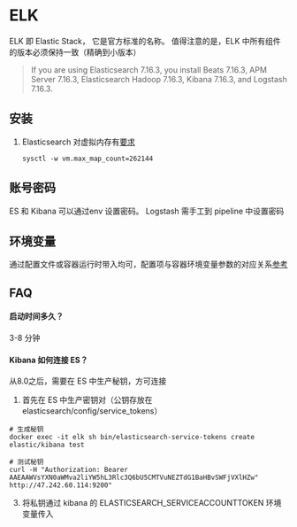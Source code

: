 # ELK

ELK 即 Elastic Stack， 它是官方标准的名称。
值得注意的是，ELK 中所有组件的版本必须保持一致（精确到小版本）

> If you are using Elasticsearch 7.16.3, you install Beats 7.16.3, APM Server 7.16.3, Elasticsearch Hadoop 7.16.3, Kibana 7.16.3, and Logstash 7.16.3.

## 安装

1. Elasticsearch 对虚拟内存有[要求](https://www.elastic.co/guide/en/elasticsearch/reference/current/vm-max-map-count.html)
    ```
    sysctl -w vm.max_map_count=262144
    ```

## 账号密码

ES 和 Kibana 可以通过env 设置密码。 Logstash 需手工到 pipeline 中设置密码

## 环境变量

通过配置文件或容器运行时带入均可，配置项与容器环境变量参数的对应关系[参考](https://www.elastic.co/guide/en/logstash/current/docker-config.html#docker-env-config)

## FAQ

#### 启动时间多久？

3-8 分钟

#### Kibana 如何连接 ES？

从8.0之后，需要在 ES 中生产秘钥，方可连接

1. 首先在 ES 中生产密钥对（公钥存放在 elasticsearch/config/service_tokens）

```
# 生成秘钥
docker exec -it elk sh bin/elasticsearch-service-tokens create elastic/kibana test

# 测试秘钥
curl -H "Authorization: Bearer AAEAAWVsYXN0aWMva2liYW5hL3Rlc3Q6bU5CMTVuNEZTdG1BaHBvSWFjVXlHZw" http://47.242.60.114:9200"
```

3. 将私钥通过 kibana 的 ELASTICSEARCH_SERVICEACCOUNTTOKEN 环境变量传入

